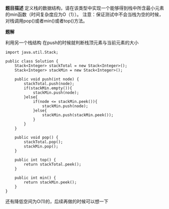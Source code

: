 **题目描述**
定义栈的数据结构，请在该类型中实现一个能够得到栈中所含最小元素的min函数（时间复杂度应为O（1））。
注意：保证测试中不会当栈为空的时候，对栈调用pop()或者min()或者top()方法。

**题解**

利用另一个栈结构 
在push的时候就判断栈顶元素与当前元素的大小

```
import java.util.Stack;

public class Solution {
    Stack<Integer> stackTotal = new Stack<Integer>();
    Stack<Integer> stackMin = new Stack<Integer>();
 
    public void push(int node) {
        stackTotal.push(node);
        if(stackMin.empty()){
            stackMin.push(node);
        }else{
            if(node <= stackMin.peek()){
                stackMin.push(node);
            }else{
                stackMin.push(stackMin.peek());
            }
        }
    }
 
    public void pop() {
        stackTotal.pop();
        stackMin.pop();
    }
 
    public int top() {
        return stackTotal.peek();
    }
 
    public int min() {
        return stackMin.peek();
    }
}
```

还有降低空间为O(1)的，后续再做的时候可以想一下